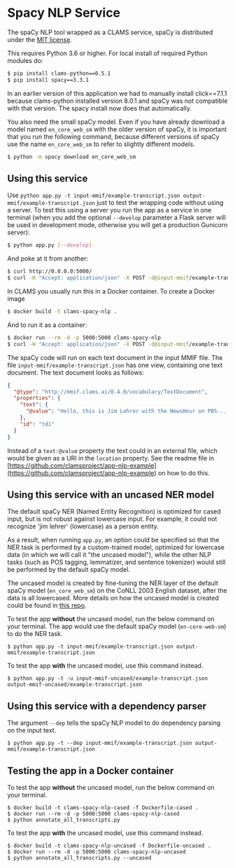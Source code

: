 # Spacy NLP Service

The spaCy NLP tool wrapped as a CLAMS service, spaCy is distributed under the [MIT license](https://github.com/explosion/spaCy/blob/master/LICENSE).

This requires Python 3.6 or higher. For local install of required Python modules do:

```bash
$ pip install clams-python==0.5.1
$ pip install spacy==3.3.1
```

In an earlier version of this application we had to manually install click==7.1.1 because clams-python installed version 8.0.1 and spaCy was not compatible with that version. The spacy install now does that automatically.

You also need the small spaCy model. Even if you have already download a model named `en_core_web_sm` with the older version of spaCy, it is important that you run the following command, because different versions of spaCy use the name `en_core_web_sm` to refer to slightly different models.

```bash
$ python -m spacy download en_core_web_sm
```

## Using this service

Use `python app.py -t input-mmif/example-transcript.json output-mmif/example-transcript.json` just to test the wrapping code without using a server. To test this using a server you run the app as a service in one terminal (when you add the optional  `--develop` parameter a Flask server will be used in development mode, otherwise you will get a production Gunicorn server):

```bash
$ python app.py [--develop]
```

And poke at it from another:

```bash
$ curl http://0.0.0.0:5000/
$ curl -H "Accept: application/json" -X POST -d@input-mmif/example-transcript.json http://0.0.0.0:5000/
```

In CLAMS you usually run this in a Docker container. To create a Docker image

```bash
$ docker build -t clams-spacy-nlp .
```

And to run it as a container:

```bash
$ docker run --rm -d -p 5000:5000 clams-spacy-nlp
$ curl -H "Accept: application/json" -X POST -d@input-mmif/example-transcript.json http://0.0.0.0:5000/
```

The spaCy code will run on each text document in the input MMIF file. The file `input-mmif/example-transcript.json` has one view, containing one text document. The text document looks as follows:

```json
{
  "@type": "http://mmif.clams.ai/0.4.0/vocabulary/TextDocument",
  "properties": {
    "text": {
      "@value": "Hello, this is Jim Lehrer with the NewsHour on PBS...."
    },
	"id": "td1"
  }
}
```
Instead of a `text:@value` property the text could in an external file, which would be given as a URI in the `location` property. See the readme file in [https://github.com/clamsproject/app-nlp-example](https://github.com/clamsproject/app-nlp-example) on how to do this.

## Using this service with an uncased NER model

The default spaCy NER (Named Entity Recognition) is optimized for cased input, but is not robust against lowercase input. For example, it could not recognize 'jim lehrer' (lowercase) as a person entity.

As a result, when running `app.py`, an option could be specified so that the NER task is performed by a custom-trained model, optimized for lowercase data (in which we will call it "the uncased model"), while the other NLP tasks (such as POS tagging, lemmatizer, and sentence tokenizer) would still be performed by the default spaCy model.

The uncased model is created by fine-tuning the NER layer of the default spaCy model (`en_core_web_sm`) on the CoNLL 2003 English dataset, after the data is all lowercased. More details on how the uncased model is created could be found in [this repo](https://github.com/JinnyViboonlarp/clams-spacy-tuning-ner).

To test the app **without** the uncased model, run the below command on your terminal. The app would use the default spaCy model (`en-core-web-sm`) to do the NER task.

```
$ python app.py -t input-mmif/example-transcript.json output-mmif/example-transcript.json
```

To test the app **with** the uncased model, use this command instead.

```
$ python app.py -t -u input-mmif-uncased/example-transcript.json output-mmif-uncased/example-transcript.json
```

## Using this service with a dependency parser

The argument `--dep` tells the spaCy NLP model to do dependency parsing on the input text.

```
$ python app.py -t --dep input-mmif/example-transcript.json output-mmif/example-transcript.json
```

## Testing the app in a Docker container

To test the app **without** the uncased model, run the below command on your terminal.
```
$ docker build -t clams-spacy-nlp-cased -f Dockerfile-cased .
$ docker run --rm -d -p 5000:5000 clams-spacy-nlp-cased
$ python annotate_all_transcripts.py
```

To test the app **with** the uncased model, use this command instead.
```
$ docker build -t clams-spacy-nlp-uncased -f Dockerfile-uncased .
$ docker run --rm -d -p 5000:5000 clams-spacy-nlp-uncased
$ python annotate_all_transcripts.py --uncased
```
